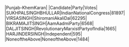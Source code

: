  
|Punjab-KhemKaran|
|Candidate|Party|Votes|
|SUKHPALSINGHBHULLAR|IndianNationalCongress|81897|
|VIRSASINGH|ShiromaniAkaliDal|62295|
|BIKRAMAJITSINGH|AamAadmiParty|6568|
|DALJITSINGH|RevolutionaryMarxistPartyofIndia|1665|
|HARJINDERSINGH|Independent|595|
|NoneoftheAbove|NoneoftheAbove|1484|
